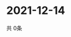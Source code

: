 # 2021-12-14
  共 0条

  <!-- BEGIN -->
  <!-- 最后更新时间Tue Dec 14 2021 06:06:07 GMT+0000 (Coordinated Universal Time) -->
  
  <!-- END -->
  
  
